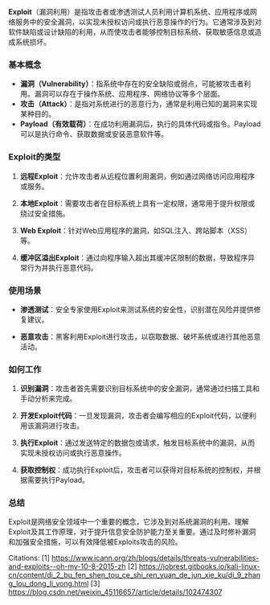 
**Exploit**（漏洞利用）是指攻击者或渗透测试人员利用计算机系统、应用程序或网络服务中的安全漏洞，以实现未授权访问或执行恶意操作的行为。它通常涉及到对软件缺陷或设计缺陷的利用，从而使攻击者能够控制目标系统、获取敏感信息或造成系统损坏。

### **基本概念**
- **漏洞（Vulnerability）**：指系统中存在的安全缺陷或弱点，可能被攻击者利用。漏洞可以存在于操作系统、应用程序、网络协议等多个层面。
- **攻击（Attack）**：是指对系统进行的恶意行为，通常是利用已知的漏洞来实现某种目的。
- **Payload（有效载荷）**：在成功利用漏洞后，执行的具体代码或指令。Payload可以是执行命令、获取数据或安装恶意软件等。
### **Exploit的类型**
1. **远程Exploit**：允许攻击者从远程位置利用漏洞，例如通过网络访问应用程序或服务。
2. **本地Exploit**：需要攻击者在目标系统上具有一定权限，通常用于提升权限或绕过安全措施。

3. **Web Exploit**：针对Web应用程序的漏洞，如SQL注入、跨站脚本（XSS）等。

4. **缓冲区溢出Exploit**：通过向程序输入超出其缓冲区限制的数据，导致程序异常行为并执行恶意代码。

### **使用场景**

- **渗透测试**：安全专家使用Exploit来测试系统的安全性，识别潜在风险并提供修复建议。

- **恶意攻击**：黑客利用Exploit进行攻击，以窃取数据、破坏系统或进行其他恶意活动。

### **如何工作**

1. **识别漏洞**：攻击者首先需要识别目标系统中的安全漏洞，通常通过扫描工具和手动分析来完成。

2. **开发Exploit代码**：一旦发现漏洞，攻击者会编写相应的Exploit代码，以便利用该漏洞进行攻击。

3. **执行Exploit**：通过发送特定的数据包或请求，触发目标系统中的漏洞，从而实现未授权访问或执行恶意操作。

4. **获取控制权**：成功执行Exploit后，攻击者可以获得对目标系统的控制权，并根据需要执行Payload。

### **总结**

Exploit是网络安全领域中一个重要的概念，它涉及到对系统漏洞的利用。理解Exploit及其工作原理，对于提升信息安全防护能力至关重要。通过及时修补漏洞和加强安全措施，可以有效降低被Exploits攻击的风险。

Citations:
[1] https://www.icann.org/zh/blogs/details/threats-vulnerabilities-and-exploits--oh-my-10-8-2015-zh
[2] https://jobrest.gitbooks.io/kali-linux-cn/content/di_2_bu_fen_shen_tou_ce_shi_ren_yuan_de_jun_xie_ku/di_9_zhang_lou_dong_li_yong.html
[3] https://blog.csdn.net/weixin_45116657/article/details/102474307